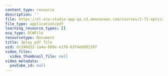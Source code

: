 ```yaml
---
content_type: resource
description: ''
file: https://ol-ocw-studio-app-qa.s3.amazonaws.com/courses/2-71-optics-spring-2009/dc248d321a4a889ee1f863f4e6891397_u6GbFCWIH_0.pdf
file_type: application/pdf
learning_resource_types: []
ocw_type: OCWFile
resourcetype: Document
title: 3play pdf file
uid: dc248d32-1a4a-889e-e1f8-63f4e6891397
video_files:
  video_thumbnail_file: null
video_metadata:
  youtube_id: null
---
```

